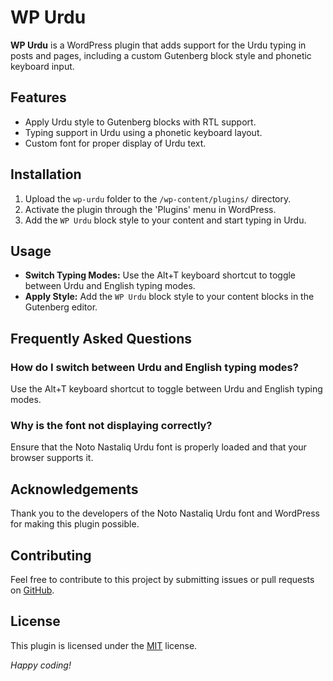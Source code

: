 # WP Urdu
**WP Urdu** is a WordPress plugin that adds support for the Urdu typing in posts and pages, including a custom Gutenberg block style and phonetic keyboard input.

## Features
- Apply Urdu style to Gutenberg blocks with RTL support.
- Typing support in Urdu using a phonetic keyboard layout.
- Custom font for proper display of Urdu text.

## Installation
1. Upload the `wp-urdu` folder to the `/wp-content/plugins/` directory.
2. Activate the plugin through the 'Plugins' menu in WordPress.
3. Add the `WP Urdu` block style to your content and start typing in Urdu.

## Usage
- **Switch Typing Modes:** Use the Alt+T keyboard shortcut to toggle between Urdu and English typing modes.
- **Apply Style:** Add the `WP Urdu` block style to your content blocks in the Gutenberg editor.

## Frequently Asked Questions

### How do I switch between Urdu and English typing modes?
Use the Alt+T keyboard shortcut to toggle between Urdu and English typing modes.

### Why is the font not displaying correctly?
Ensure that the Noto Nastaliq Urdu font is properly loaded and that your browser supports it.

## Acknowledgements
Thank you to the developers of the Noto Nastaliq Urdu font and WordPress for making this plugin possible.

## Contributing

Feel free to contribute to this project by submitting issues or pull requests on [GitHub](https://github.com/etarbiyat/wp-urdu).

## License

This plugin is licensed under the [MIT](https://github.com/etarbiyat/wp-urdu/blob/7f7311103556f40b9024d7ad193e979d813997c9/LICENSE) license.

_Happy coding!_
